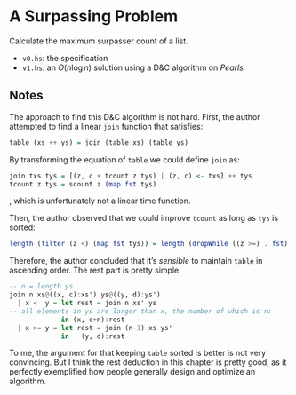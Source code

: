 # A Surpassing Problem
Calculate the maximum surpasser count of a list.

- `v0.hs`: the specification
- `v1.hs`: an $O(n\log{}n)$ solution using a D&C algorithm on _Pearls_

## Notes
The approach to find this D&C algorithm is not hard. First, the author
attempted to find a linear `join` function that satisfies:

```Haskell
table (xs ++ ys) = join (table xs) (table ys)
```

By transforming the equation of `table` we could define `join` as:

```Haskell
join txs tys = [(z, c + tcount z tys) | (z, c) <- txs] ++ tys
tcount z tys = scount z (map fst tys)
```

, which is unfortunately not a linear time function.

Then, the author observed that we could improve `tcount` as long as `tys` is
sorted:

```Haskell
length (filter (z <) (map fst tys)) = length (dropWhile ((z >=) . fst) tys)
```

Therefore, the author concluded that it’s _sensible_ to maintain `table` in
ascending order. The rest part is pretty simple:

```Haskell
-- n = length ys
join n xs@((x, c):xs') ys@((y, d):ys')
  | x <  y = let rest = join n xs' ys
-- all elements in ys are larger than x, the number of which is n:
             in (x, c+n):rest
  | x >= y = let rest = join (n-1) xs ys'
             in   (y, d):rest
```

To me, the argument for that keeping `table` sorted is better is not very
convincing. But I think the rest deduction in this chapter is pretty good, as it
perfectly exemplified how people generally design and optimize an algorithm.
